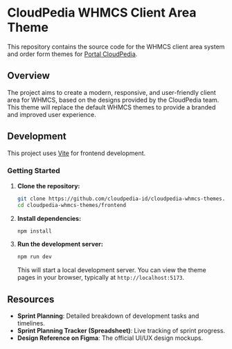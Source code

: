 # CloudPedia WHMCS Client Area Theme

This repository contains the source code for the WHMCS client area system and order form themes for [Portal CloudPedia](https://portal.cloudpedia.id).

## Overview

The project aims to create a modern, responsive, and user-friendly client area for WHMCS, based on the designs provided by the CloudPedia team. This theme will replace the default WHMCS themes to provide a branded and improved user experience.

## Development

This project uses [Vite](https://vitejs.dev/) for frontend development.

### Getting Started

1. **Clone the repository:**

    ```bash
    git clone https://github.com/cloudpedia-id/cloudpedia-whmcs-themes.git
    cd cloudpedia-whmcs-themes/frontend
    ```

2. **Install dependencies:**

    ```bash
    npm install
    ```

3. **Run the development server:**

    ```bash
    npm run dev
    ```

    This will start a local development server. You can view the theme pages in your browser, typically at `http://localhost:5173`.

## Resources

- **Sprint Planning**: Detailed breakdown of development tasks and timelines.
- **Sprint Planning Tracker (Spreadsheet)**: Live tracking of sprint progress.
- **Design Reference on Figma**: The official UI/UX design mockups.

